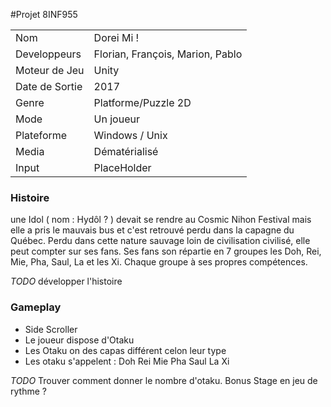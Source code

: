 #Projet 8INF955 

<table>
<tr><td>Nom</td><td>Dorei Mi ! </td></tr>
<tr><td>Developpeurs</td><td> Florian, François, Marion, Pablo </td></tr>
<tr><td>Moteur de Jeu</td><td> Unity </td></tr>
<tr><td>Date de Sortie</td><td> 2017 </td></tr>
<tr><td>Genre</td><td> Platforme/Puzzle 2D </td></tr>
<tr><td>Mode</td><td> Un joueur </td></tr>
<tr><td>Plateforme</td><td> Windows / Unix </td></tr>
<tr><td>Media</td><td> Dématérialisé </td></tr>
<tr><td>Input</td><td> PlaceHolder </td></tr>
</table>

### Histoire

une Idol ( nom : Hydôl ? ) devait se rendre au Cosmic Nihon Festival mais elle a pris le mauvais bus et c'est retrouvé perdu dans la capagne du Québec. 
Perdu dans cette nature sauvage loin de civilisation civilisé, elle peut compter sur ses fans. Ses fans son répartie en 7 groupes les Doh, Rei, Mie, Pha, Saul, La et les Xi.
Chaque groupe à ses propres compétences. 

*TODO*
développer l'histoire

### Gameplay

* Side Scroller
* Le joueur dispose d'Otaku
* Les Otaku on des capas différent celon leur type
* Les otaku s'appelent : Doh Rei Mie Pha Saul La Xi

*TODO*
Trouver comment donner le nombre d'otaku. Bonus Stage en jeu de rythme ?
 

